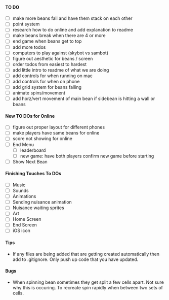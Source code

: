 #### TO DO 
- [ ] make more beans fall and have them stack on each other
- [ ] point system
- [ ] research how to do online and add explanation to readme
- [ ] make beans break when there are 4 or more
- [ ] end game when beans get to top
- [ ] add more todos
- [ ] computers to play against (skybot vs sambot)
- [ ] figure out aesthetic for beans / screen
- [ ] order todos from easiest to hardest
- [ ] add little intro to readme of what we are doing
- [ ] add controls for when running on mac
- [ ] add controls for when on phone
- [ ] add grid system for beans falling
- [ ] animate spins/movement
- [ ] add horz/vert movement of main bean if sidebean is hitting a wall or beans

#### New TO DOs for Online
- [ ] figure out proper layout for different phones
- [ ] make players have same beans for online
- [ ] score not showing for online
- [ ] End Menu
  - [ ] leaderboard
  - [ ] new game: have both players confirm new game before starting
- [ ] Show Next Bean

#### Finishing Touches To DOs
- [ ] Music
- [ ] Sounds
- [ ] Animations
-   [ ] Sending nuisance animation
-   [ ] Nuisance waiting sprites
- [ ] Art
-   [ ] Home Screen
-   [ ] End Screen
-   [ ] iOS icon

#### Tips
* If any files are being added that are getting created automatically then add to .gitignore. Only push up code that you have updated.

#### Bugs
* When spinning bean sometimes they get split a few cells apart. Not sure why this is occuring. To recreate spin rapidly when between two sets of cells.
